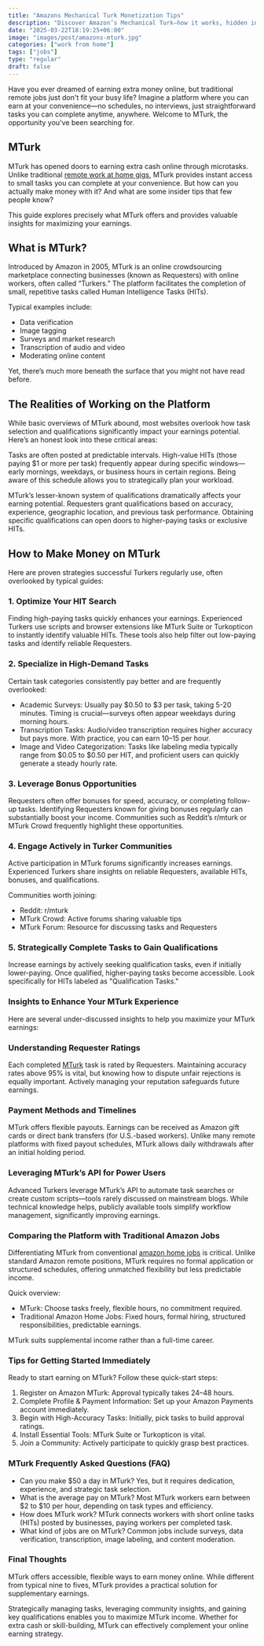 ```yaml
---
title: "Amazons Mechanical Turk Monetization Tips"
description: "Discover Amazon’s Mechanical Turk—how it works, hidden insights, and practical ways to maximize your earnings, distinct from typical remote work at home jobs."
date: "2025-03-22T18:19:25+06:00"
image: "images/post/amazons-mturk.jpg"
categories: ["work from home"]
tags: ["jobs"]
type: "regular"
draft: false
---
```


Have you ever dreamed of earning extra money online, but traditional remote jobs just don't fit your busy life? Imagine a platform where you can earn at your convenience—no schedules, no interviews, just straightforward tasks you can complete anytime, anywhere. Welcome to MTurk, the opportunity you've been searching for.

## MTurk

MTurk has opened doors to earning extra cash online through microtasks. Unlike traditional [remote work at home gigs](/blog/remote-job-opportunities/), MTurk provides instant access to small tasks you can complete at your convenience. But how can you actually make money with it? And what are some insider tips that few people know?

This guide explores precisely what MTurk offers and provides valuable insights for maximizing your earnings.

## What is MTurk?

Introduced by Amazon in 2005, MTurk is an online crowdsourcing marketplace connecting businesses (known as Requesters) with online workers, often called “Turkers.” The platform facilitates the completion of small, repetitive tasks called Human Intelligence Tasks (HITs).

Typical examples include:

- Data verification
- Image tagging
- Surveys and market research
- Transcription of audio and video
- Moderating online content

Yet, there’s much more beneath the surface that you might not have read before.

## The Realities of Working on the Platform

While basic overviews of MTurk abound, most websites overlook how task selection and qualifications significantly impact your earnings potential. Here’s an honest look into these critical areas:

Tasks are often posted at predictable intervals. High-value HITs (those paying $1 or more per task) frequently appear during specific windows—early mornings, weekdays, or business hours in certain regions. Being aware of this schedule allows you to strategically plan your workload.

MTurk’s lesser-known system of qualifications dramatically affects your earning potential. Requesters grant qualifications based on accuracy, experience, geographic location, and previous task performance. Obtaining specific qualifications can open doors to higher-paying tasks or exclusive HITs.

## How to Make Money on MTurk

Here are proven strategies successful Turkers regularly use, often overlooked by typical guides:

### 1. Optimize Your HIT Search

Finding high-paying tasks quickly enhances your earnings. Experienced Turkers use scripts and browser extensions like MTurk Suite or Turkopticon to instantly identify valuable HITs. These tools also help filter out low-paying tasks and identify reliable Requesters.

### 2. Specialize in High-Demand Tasks

Certain task categories consistently pay better and are frequently overlooked:

- Academic Surveys: Usually pay $0.50 to $3 per task, taking 5-20 minutes. Timing is crucial—surveys often appear weekdays during morning hours.
- Transcription Tasks: Audio/video transcription requires higher accuracy but pays more. With practice, you can earn $10–$15 per hour.
- Image and Video Categorization: Tasks like labeling media typically range from $0.05 to $0.50 per HIT, and proficient users can quickly generate a steady hourly rate.

### 3. Leverage Bonus Opportunities

Requesters often offer bonuses for speed, accuracy, or completing follow-up tasks. Identifying Requesters known for giving bonuses regularly can substantially boost your income. Communities such as Reddit’s r/mturk or MTurk Crowd frequently highlight these opportunities.

### 4. Engage Actively in Turker Communities

Active participation in MTurk forums significantly increases earnings. Experienced Turkers share insights on reliable Requesters, available HITs, bonuses, and qualifications.

Communities worth joining:

- Reddit: r/mturk
- MTurk Crowd: Active forums sharing valuable tips
- MTurk Forum: Resource for discussing tasks and Requesters

### 5. Strategically Complete Tasks to Gain Qualifications

Increase earnings by actively seeking qualification tasks, even if initially lower-paying. Once qualified, higher-paying tasks become accessible. Look specifically for HITs labeled as "Qualification Tasks."

### Insights to Enhance Your MTurk Experience

Here are several under-discussed insights to help you maximize your MTurk earnings:

### Understanding Requester Ratings

Each completed [MTurk](https://www.mturk.com/) task is rated by Requesters. Maintaining accuracy rates above 95% is vital, but knowing how to dispute unfair rejections is equally important. Actively managing your reputation safeguards future earnings.

### Payment Methods and Timelines

MTurk offers flexible payouts. Earnings can be received as Amazon gift cards or direct bank transfers (for U.S.-based workers). Unlike many remote platforms with fixed payout schedules, MTurk allows daily withdrawals after an initial holding period.

### Leveraging MTurk’s API for Power Users

Advanced Turkers leverage MTurk’s API to automate task searches or create custom scripts—tools rarely discussed on mainstream blogs. While technical knowledge helps, publicly available tools simplify workflow management, significantly improving earnings.

### Comparing the Platform with Traditional Amazon Jobs

Differentiating MTurk from conventional [amazon home jobs](/blog/amazon-jobs-from-home/) is critical. Unlike standard Amazon remote positions, MTurk requires no formal application or structured schedules, offering unmatched flexibility but less predictable income.

Quick overview:

- MTurk: Choose tasks freely, flexible hours, no commitment required.
- Traditional Amazon Home Jobs: Fixed hours, formal hiring, structured responsibilities, predictable earnings.

MTurk suits supplemental income rather than a full-time career.

### Tips for Getting Started Immediately

Ready to start earning on MTurk? Follow these quick-start steps:

1. Register on Amazon MTurk: Approval typically takes 24–48 hours.
2. Complete Profile & Payment Information: Set up your Amazon Payments account immediately.
3. Begin with High-Accuracy Tasks: Initially, pick tasks to build approval ratings.
4. Install Essential Tools: MTurk Suite or Turkopticon is vital.
5. Join a Community: Actively participate to quickly grasp best practices.

### MTurk Frequently Asked Questions (FAQ)

- Can you make $50 a day in MTurk?
Yes, but it requires dedication, experience, and strategic task selection.
- What is the average pay on MTurk?
Most MTurk workers earn between $2 to $10 per hour, depending on task types and efficiency.
- How does MTurk work?
MTurk connects workers with short online tasks (HITs) posted by businesses, paying workers per completed task.
- What kind of jobs are on MTurk?
Common jobs include surveys, data verification, transcription, image labeling, and content moderation.

### Final Thoughts

MTurk offers accessible, flexible ways to earn money online. While different from typical nine to fives, MTurk provides a practical solution for supplementary earnings.

Strategically managing tasks, leveraging community insights, and gaining key qualifications enables you to maximize MTurk income. Whether for extra cash or skill-building, MTurk can effectively complement your online earning strategy.
